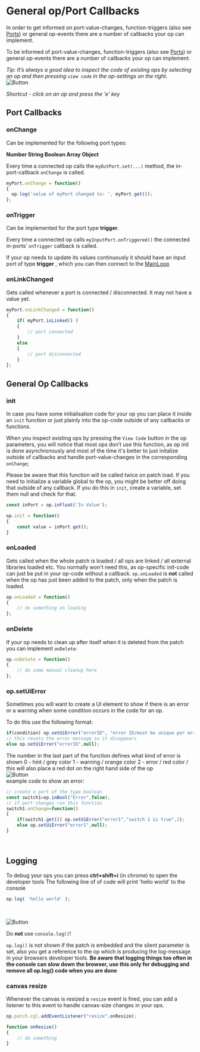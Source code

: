 # General op/Port Callbacks

In order to get informed on port-value-changes, function-triggers (also see [Ports](../dev_creating_ports/dev_creating_ports)) or general op-events there are a number of callbacks your op can implement.

To be  informed of port-value-changes, function-triggers (also see [Ports](../dev_creating_ports/dev_creating_ports)) or general op-events there are a number of callbacks your op can implement.

*Tip: It’s always a good idea to inspect the code of existing ops by selecting an op and then pressing `view code` in the op-settings on the right.*<br>
![Button](img/dev_callbacks_view_code_button.png)

*Shortcut - click on an op and press the 'e' key*
<br>
## Port Callbacks

### onChange

Can be implemented for the following port types:

**Number
String
Boolean
Array
Object**

Every time a connected op calls the `myOutPort.set(...)` method, the in-port-callback `onChange` is called.

```javascript
myPort.onChange = function()
{
  op.log('value of myPort changed to: ', myPort.get());
};
```

### onTrigger

Can be implemented for the port type **trigger**.

Every time a connected op calls `myInputPort.onTriggered()` the connected in-ports’ `onTrigger` callback is called.

If your op needs to update its values continuously it should have an input port of type **trigger** , which you can then connect to the [MainLoop](https://cables.gl/op/Ops.Gl.MainLoop)



### onLinkChanged

Gets called whenever a port is connected / disconnected. It may not have a value yet.

```javascript
myPort.onLinkChanged = function()
{
	if( myPort.isLinked() )
	{
		// port connected
	}
	else
	{
		// port disconnected
	}
};
```
## General Op Callbacks

### init

In case you have some initialisation code for your op you can place it inside an `init` function or just plainly into
the op-code outside of any callbacks or functions.

When you inspect existing ops by pressing the `View Code` button in the op parameters, you will notice that most ops don’t use this function, as
op init is done asynchronously and most of the time it's better to just initalize outside of callbacks and handle port-value-changes in
the corresponding `onChange`;

Please be aware that this function will be called twice on patch load. If you need to initialize a variable global to the op, 
you might be better  off doing that outside of any callback. If you do this in `init`, create a variable, set them null and check for that.

```javascript
const inPort = op.inFloat('In Value');

op.init = function()
{
	const value = inPort.get();
}
```

### onLoaded

Gets called when the whole patch is loaded / all ops are linked / all external libraries loaded etc. 
You normally won't need this, as op-specific init-code can just be put in your op-code without a callback. 
`op.onLoaded` is **not** called when the op has just been added to the patch, only when the patch is loaded.

```javascript
op.onLoaded = function()
{
	// do something on loading
};
```
### onDelete

If your op needs to clean up after itself when it is deleted from the patch you can implement `onDelete`:

```javascript
op.onDelete = function()
{
	// do some manual cleanup here
};
```

### op.setUiError
Sometimes you will want to create a UI element to show if there is an error or a warning when some condition occurs in the code for an op.

To do this use the following format:
```javascript
if(condition) op.setUiError("errorID", "error ID/must be unique per error","Error message to show in UI",0);
// this resets the error message so it disappears
else op.setUiError("errorID",null);
```
The number in the last part of the function defines what kind of error is shown
0 - hint / grey color
1 - warning / orange color
2 - error / red color / this will also place a red dot on the right hand side of the op
<br>
![Button](img/dev_callbacks_error_UI_example.png)
<br>
example code to show an error:
```javascript
// create a port of the type boolean
const switch1=op.inBool("Error",false);
// if port changes run this function
switch1.onChange=function()
{
	if(switch1.get()) op.setUiError("error1","switch 1 is true",2);
    else op.setUiError("error1",null);
}
```
<br>


## Logging

To debug your ops you can press **ctrl+shift+i** (in chrome) to open the developer tools
The following line of of code will print 'hello world' to the console

```javascript
op.log( 'hello world' );
```
<br>

![Button](img/dev_callbacks_console_log_devtools_chrome.png)

Do **not** use `console.log()`!

`op.log()` is not shown if the patch is embedded and the silent parameter is set, also you get a reference to the op which is producing the log-message in your browsers developer tools.
**Be aware that logging things too often in the console can slow down the browser, use this only for debugging and remove all op.log() code when you are done**

### canvas resize

Whenever the canvas is resized a `resize` event is fired, you can add a listener to this event to handle canvas-size changes in your ops.

```javascript
op.patch.cgl.addEventListener("resize",onResize);

function onResize()
{
	// do something
}

```

